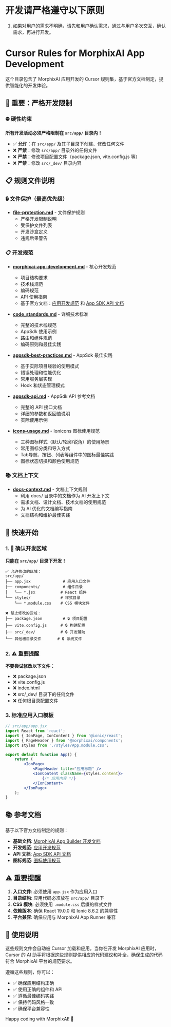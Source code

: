 # 开发请严格遵守以下原则
1. 如果对用户的需求不明确，请先和用户确认需求，通过与用户多次交互，确认需求，再进行开发。
# Cursor Rules for MorphixAI App Development

这个目录包含了 MorphixAI 应用开发的 Cursor 规则集，基于官方文档制定，提供智能化的开发体验。

## 🚨 重要：严格开发限制

### ⛔ 硬性约束
**所有开发活动必须严格限制在 `src/app/` 目录内！**

- ✅ **允许**：在 `src/app/` 及其子目录下创建、修改任何文件
- ❌ **严禁**：修改 `src/app/` 目录外的任何文件
- ❌ **严禁**：修改项目配置文件（package.json, vite.config.js 等）
- ❌ **严禁**：修改 `src/_dev/` 目录内容

## 📋 规则文件说明

### 🔒 文件保护（最高优先级）
- **[file-protection.md](./file-protection.md)** - 文件保护规则
  - 严格开发限制说明
  - 受保护文件列表
  - 开发沙盒定义
  - 违规后果警告

### 📋 开发规范
- **[morphixai-app-development.md](./morphixai-app-development.md)** - 核心开发规范
  - 项目结构要求
  - 技术栈规范
  - 编码规范
  - API 使用指南
  - 基于官方文档：[应用开发规范](https://app-shell.focusbe.com/docs/app-development-specification.md) 和 [App SDK API 文档](https://app-shell.focusbe.com/docs/app-sdk-api.md)

- **[code_standards.md](./code_standards.md)** - 详细技术标准
  - 完整的技术栈规范
  - AppSdk 使用示例
  - 路由和组件规范
  - 编码原则和最佳实践

- **[appsdk-best-practices.md](./appsdk-best-practices.md)** - AppSdk 最佳实践
  - 基于实际项目经验的使用模式
  - 错误处理和性能优化
  - 常用服务层实现
  - Hook 和状态管理模式

- **[appsdk-api.md](./appsdk-api.md)** - AppSdk API 参考文档
  - 完整的 API 接口文档
  - 详细的参数和返回值说明
  - 实际使用示例

- **[icons-usage.md](./icons-usage.md)** - Ionicons 图标使用规范
  - 三种图标样式（默认/轮廓/锐角）的使用场景
  - 常用图标分类和导入方式
  - Tab导航、按钮、列表等组件中的图标最佳实践
  - 图标状态切换和颜色使用规范

### 📚 文档上下文
- **[docs-context.md](./docs-context.md)** - 文档上下文规则
  - 利用 docs/ 目录中的文档作为 AI 开发上下文
  - 需求文档、设计文档、技术文档的使用规范
  - 为 AI 优化的文档编写指南
  - 文档结构和维护最佳实践

## 🎯 快速开始

### 1. 📍 确认开发区域
**只能在 `src/app/` 目录下开发！**
```
✅ 允许修改的区域：
src/app/
├── app.jsx              # 应用入口文件
├── components/          # 组件目录
│   └── *.jsx           # React 组件
└── styles/             # 样式目录
    └── *.module.css    # CSS 模块文件

❌ 禁止修改的区域：
├── package.json         # 🔒 项目配置
├── vite.config.js      # 🔒 构建配置
├── src/_dev/           # 🔒 开发辅助
└── 其他根目录文件       # 🔒 系统文件
```

### 2. ⚠️ 重要提醒
**不要尝试修改以下文件：**
- ❌ package.json
- ❌ vite.config.js  
- ❌ index.html
- ❌ src/_dev/ 目录下的任何文件
- ❌ 任何根目录配置文件

### 3. 标准应用入口模板
```jsx
// src/app/app.jsx
import React from 'react';
import { IonPage, IonContent } from '@ionic/react';
import { PageHeader } from '@morphixai/components';
import styles from './styles/App.module.css';

export default function App() {
    return (
        <IonPage>
            <PageHeader title="应用标题" />
            <IonContent className={styles.content}>
                {/* 应用内容 */}
            </IonContent>
        </IonPage>
    );
}
```

## 📚 参考文档

基于以下官方文档制定的规则：

- **基础文档**: [MorphixAI App Builder 开发文档](https://app-shell.dev.baibian.app/docs/index.md)
- **开发规范**: [应用开发规范](https://app-shell.focusbe.com/docs/app-development-specification.md)
- **API 文档**: [App SDK API 文档](https://app-shell.focusbe.com/docs/app-sdk-api.md)
- **图标规范**: [图标使用规范](https://app-shell.focusbe.com/docs/icon-specification.md)

## ⚠️ 重要提醒

1. **入口文件**: 必须使用 `app.jsx` 作为应用入口
2. **目录结构**: 应用代码必须放在 `src/app/` 目录下
3. **CSS 模块**: 必须使用 `.module.css` 后缀的样式文件
4. **依赖版本**: 确保 React 19.0.0 和 Ionic 8.6.2 的兼容性
5. **平台兼容**: 确保应用与 MorphixAI App Runner 兼容

## 🔧 使用说明

这些规则文件会自动被 Cursor 加载和应用。当你在开发 MorphixAI 应用时，Cursor 的 AI 助手将根据这些规则提供相应的代码建议和补全，确保生成的代码符合 MorphixAI 平台的规范要求。

遵循这些规则，你可以：
- ✅ 确保应用结构正确
- ✅ 使用正确的组件和 API
- ✅ 遵循最佳编码实践
- ✅ 保持代码风格一致
- ✅ 确保平台兼容性

Happy coding with MorphixAI! 🚀
